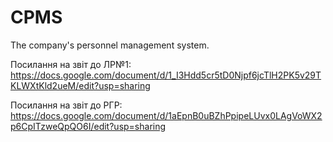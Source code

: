 # CPMS
The company's personnel management system.

Посилання на звіт до ЛР№1: https://docs.google.com/document/d/1_I3Hdd5cr5tD0Njpf6jcTlH2PK5v29TKLWXtKld2ueM/edit?usp=sharing

Посилання на звіт до РГР: https://docs.google.com/document/d/1aEpnB0uBZhPpipeLUvx0LAgVoWX2p6CpITzweQpQO6I/edit?usp=sharing
